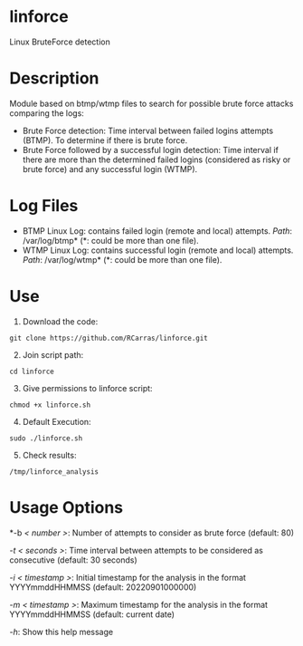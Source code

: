 # linforce
Linux BruteForce detection

# Description
Module based on btmp/wtmp files to search for possible brute force attacks comparing the logs:
- Brute Force detection: Time interval between failed logins attempts (BTMP). To determine if there is brute force.
- Brute Force followed by a successful login detection: Time interval if there are more than the determined failed logins (considered as risky or brute force) and any successful login (WTMP).

# Log Files
- BTMP Linux Log: contains failed login (remote and local) attempts.
*Path*: /var/log/btmp* (*: could be more than one file).
- WTMP Linux Log: contains successful login (remote and local) attempts.
*Path*: /var/log/wtmp* (*: could be more than one file).

# Use
1. Download the code:
```
git clone https://github.com/RCarras/linforce.git
```

2. Join script path:
```
cd linforce
```

3. Give permissions to linforce script:
```
chmod +x linforce.sh
```

4. Default Execution:
```
sudo ./linforce.sh
```

5. Check results:
```
/tmp/linforce_analysis
```

# Usage Options
*-b *< number >*:      Number of attempts to consider as brute force (default: 80)

*-t < seconds >*:     Time interval between attempts to be considered as consecutive (default: 30 seconds)

*-i < timestamp >*:   Initial timestamp for the analysis in the format YYYYmmddHHMMSS (default: 20220901000000)

*-m < timestamp >*:   Maximum timestamp for the analysis in the format YYYYmmddHHMMSS (default: current date)

*-h*:               Show this help message


